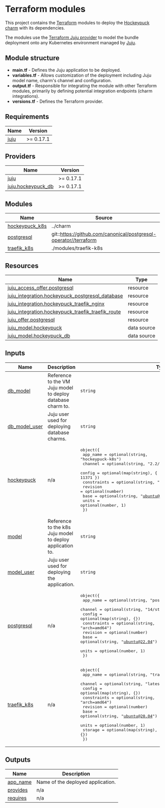 # Terraform modules

This project contains the [Terraform][Terraform] modules to deploy the 
[Hockeypuck charm][Hockeypuck charm] with its dependencies.

The modules use the [Terraform Juju provider][Terraform Juju provider] to model
the bundle deployment onto any Kubernetes environment managed by [Juju][Juju].

## Module structure

- **main.tf** - Defines the Juju application to be deployed.
- **variables.tf** - Allows customization of the deployment including Juju model name, charm's channel and configuration.
- **output.tf** - Responsible for integrating the module with other Terraform modules, primarily by defining potential integration endpoints (charm integrations).
- **versions.tf** - Defines the Terraform provider.

[Terraform]: https://www.terraform.io/
[Terraform Juju provider]: https://registry.terraform.io/providers/juju/juju/latest
[Juju]: https://juju.is
[Hockeypuck charm]: https://charmhub.io/hockeypuck

<!-- BEGIN_TF_DOCS -->
## Requirements

| Name | Version |
|------|---------|
| <a name="requirement_juju"></a> [juju](#requirement\_juju) | >= 0.17.1 |

## Providers

| Name | Version |
|------|---------|
| <a name="provider_juju"></a> [juju](#provider\_juju) | >= 0.17.1 |
| <a name="provider_juju.hockeypuck_db"></a> [juju.hockeypuck\_db](#provider\_juju.hockeypuck\_db) | >= 0.17.1 |

## Modules

| Name | Source | Version |
|------|--------|---------|
| <a name="module_hockeypuck_k8s"></a> [hockeypuck\_k8s](#module\_hockeypuck\_k8s) | ../charm | n/a |
| <a name="module_postgresql"></a> [postgresql](#module\_postgresql) | git::https://github.com/canonical/postgresql-operator//terraform | n/a |
| <a name="module_traefik_k8s"></a> [traefik\_k8s](#module\_traefik\_k8s) | ./modules/traefik-k8s | n/a |

## Resources

| Name | Type |
|------|------|
| [juju_access_offer.postgresql](https://registry.terraform.io/providers/juju/juju/latest/docs/resources/access_offer) | resource |
| [juju_integration.hockeypuck_postgresql_database](https://registry.terraform.io/providers/juju/juju/latest/docs/resources/integration) | resource |
| [juju_integration.hockeypuck_traefik_nginx](https://registry.terraform.io/providers/juju/juju/latest/docs/resources/integration) | resource |
| [juju_integration.hockeypuck_traefik_traefik_route](https://registry.terraform.io/providers/juju/juju/latest/docs/resources/integration) | resource |
| [juju_offer.postgresql](https://registry.terraform.io/providers/juju/juju/latest/docs/resources/offer) | resource |
| [juju_model.hockeypuck](https://registry.terraform.io/providers/juju/juju/latest/docs/data-sources/model) | data source |
| [juju_model.hockeypuck_db](https://registry.terraform.io/providers/juju/juju/latest/docs/data-sources/model) | data source |

## Inputs

| Name | Description | Type | Default | Required |
|------|-------------|------|---------|:--------:|
| <a name="input_db_model"></a> [db\_model](#input\_db\_model) | Reference to the VM Juju model to deploy database charm to. | `string` | n/a | yes |
| <a name="input_db_model_user"></a> [db\_model\_user](#input\_db\_model\_user) | Juju user used for deploying database charms. | `string` | n/a | yes |
| <a name="input_hockeypuck"></a> [hockeypuck](#input\_hockeypuck) | n/a | <pre>object({<br/>    app_name    = optional(string, "hockeypuck-k8s")<br/>    channel     = optional(string, "2.2/edge")<br/>    config      = optional(map(string), { "metrics-port" : 9626, "app-port" : 11371 })<br/>    constraints = optional(string, "arch=amd64")<br/>    revision    = optional(number)<br/>    base        = optional(string, "ubuntu@24.04")<br/>    units       = optional(number, 1)<br/>  })</pre> | n/a | yes |
| <a name="input_model"></a> [model](#input\_model) | Reference to the k8s Juju model to deploy application to. | `string` | n/a | yes |
| <a name="input_model_user"></a> [model\_user](#input\_model\_user) | Juju user used for deploying the application. | `string` | n/a | yes |
| <a name="input_postgresql"></a> [postgresql](#input\_postgresql) | n/a | <pre>object({<br/>    app_name    = optional(string, "postgresql")<br/>    channel     = optional(string, "14/stable")<br/>    config      = optional(map(string), {})<br/>    constraints = optional(string, "arch=amd64")<br/>    revision    = optional(number)<br/>    base        = optional(string, "ubuntu@22.04")<br/>    units       = optional(number, 1)<br/>  })</pre> | n/a | yes |
| <a name="input_traefik_k8s"></a> [traefik\_k8s](#input\_traefik\_k8s) | n/a | <pre>object({<br/>    app_name    = optional(string, "traefik-k8s")<br/>    channel     = optional(string, "latest/stable")<br/>    config      = optional(map(string), {})<br/>    constraints = optional(string, "arch=amd64")<br/>    revision    = optional(number)<br/>    base        = optional(string, "ubuntu@20.04")<br/>    units       = optional(number, 1)<br/>    storage     = optional(map(string), {})<br/>  })</pre> | n/a | yes |

## Outputs

| Name | Description |
|------|-------------|
| <a name="output_app_name"></a> [app\_name](#output\_app\_name) | Name of the deployed application. |
| <a name="output_provides"></a> [provides](#output\_provides) | n/a |
| <a name="output_requires"></a> [requires](#output\_requires) | n/a |
<!-- END_TF_DOCS -->